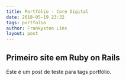 ```yaml
---
title: Portfólio - Core Digital
date: 2018-05-19 23:32
tags: portfolio
author: Frankyston Lins
layout: post
---
```


## Primeiro site em Ruby on Rails

Este é um post de teste para tags portfólio.

